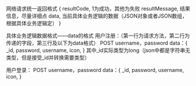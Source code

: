 网络请求统一返回格式
{
    resultCode,     1为成功，其他为失败
    resultMessage,  结果信息，尽量详细点
    data,           当前具体业务逻辑的数据（JSON对象或者JSON数组，根据具体业务逻辑定）
}

具体业务逻辑数据格式——data的格式
用户注册：（第一行为请求方法，第二行为传递的字段，第三行及以下为data格式）
POST
    username，password
    data：{
            _id,
            password,
            username,
            icon,
    }
其中_id实际类型为long（json中都是字符串无类型，但是接受_id并转换需要类型）

用户登录：
POST
    username，password
    data：{
            _id,
            password,
            username,
            icon,
    }